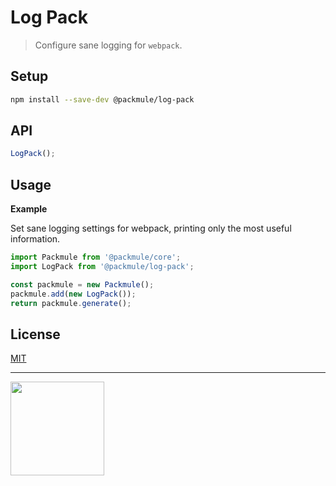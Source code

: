 # Log Pack

> Configure sane logging for `webpack`.

## Setup

```bash
npm install --save-dev @packmule/log-pack
```

## API

```ts
LogPack();
```

## Usage

**Example**

Set sane logging settings for webpack, printing only the most useful information.

```ts
import Packmule from '@packmule/core';
import LogPack from '@packmule/log-pack';

const packmule = new Packmule();
packmule.add(new LogPack());
return packmule.generate();
```

## License

[MIT](https://choosealicense.com/licenses/mit/)

---

[<img src="https://www.pixelart.at/fileadmin/images/logo-new/logo.svg" width="150">](https://www.pixelart.at/)

